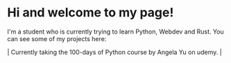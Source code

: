 # Hi and welcome to my page!

I'm a student who is currently trying to learn Python, Webdev and Rust.
You can see some of my projects here: 

| Currently taking the 100-days of Python course by Angela Yu on udemy. |

<!---
Zephy-with/Zephy-with is a ✨ special ✨ repository because its `README.md` (this file) appears on your GitHub profile.
You can click the Preview link to take a look at your changes.
--->
